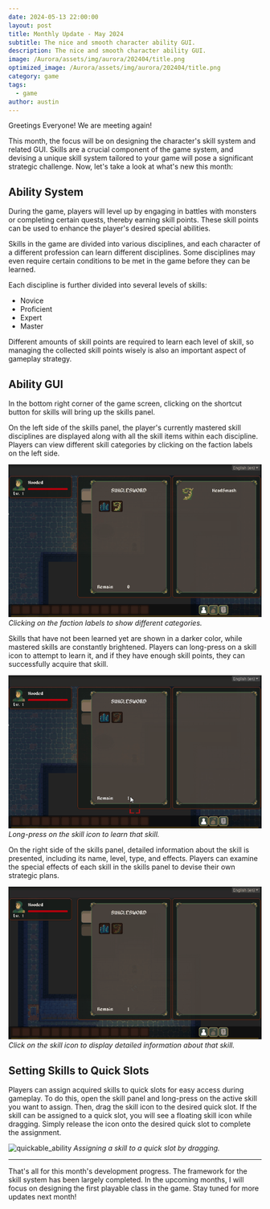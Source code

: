 ```yaml
---
date: 2024-05-13 22:00:00
layout: post
title: Monthly Update - May 2024
subtitle: The nice and smooth character ability GUI.
description: The nice and smooth character ability GUI.
image: /Aurora/assets/img/aurora/202404/title.png
optimized_image: /Aurora/assets/img/aurora/202404/title.png
category: game
tags:
  - game
author: austin
---
```


Greetings Everyone!  We are meeting again!

This month, the focus will be on designing the character's skill system and related GUI. Skills are a crucial component of the game system, and devising a unique skill system tailored to your game will pose a significant strategic challenge. Now, let's take a look at what's new this month:

## Ability System

During the game, players will level up by engaging in battles with monsters or completing certain quests, thereby earning skill points. These skill points can be used to enhance the player's desired special abilities.

Skills in the game are divided into various disciplines, and each character of a different profession can learn different disciplines. Some disciplines may even require certain conditions to be met in the game before they can be learned.

Each discipline is further divided into several levels of skills:

- Novice
- Proficient
- Expert
- Master

Different amounts of skill points are required to learn each level of skill, so managing the collected skill points wisely is also an important aspect of gameplay strategy.

## Ability GUI

In the bottom right corner of the game screen, clicking on the shortcut button for skills will bring up the skills panel. 

On the left side of the skills panel, the player's currently mastered skill disciplines are displayed along with all the skill items within each discipline. Players can view different skill categories by clicking on the faction labels on the left side. 

![ability_category_tab](../assets/img/aurora/202404/ability_category_tab.gif)
*Clicking on the faction labels to show different categories.*

Skills that have not been learned yet are shown in a darker color, while mastered skills are constantly brightened. Players can long-press on a skill icon to attempt to learn it, and if they have enough skill points, they can successfully acquire that skill.

![learning_ability](../assets/img/aurora/202404/learning_ability.gif)
*Long-press on the skill icon to learn that skill.*

On the right side of the skills panel, detailed information about the skill is presented, including its name, level, type, and effects. Players can examine the special effects of each skill in the skills panel to devise their own strategic plans.

![ability_information](../assets/img/aurora/202404/ability_information.gif)
*Click on the skill icon to display detailed information about that skill.*

## Setting Skills to Quick Slots

Players can assign acquired skills to quick slots for easy access during gameplay. To do this, open the skill panel and long-press on the active skill you want to assign. Then, drag the skill icon to the desired quick slot. If the skill can be assigned to a quick slot, you will see a floating skill icon while dragging. Simply release the icon onto the desired quick slot to complete the assignment.

![quickable_ability](../assets/img/aurora/202404/quickable_ability.gif.gif)
*Assigning a skill to a quick slot by dragging.*

---

That's all for this month's development progress. The framework for the skill system has been largely completed. In the upcoming months, I will focus on designing the first playable class in the game. Stay tuned for more updates next month!